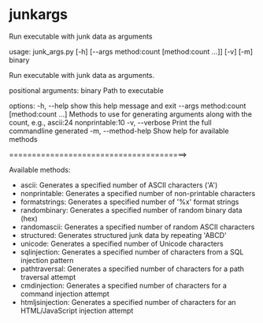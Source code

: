 # junkargs
Run executable with junk data as arguments

usage: junk_args.py [-h] [--args method:count [method:count ...]] [-v] [-m] binary

Run executable with junk data as arguments.

positional arguments:
  binary                Path to executable

options:
  -h, --help            show this help message and exit
  --args method:count [method:count ...]
                        Methods to use for generating arguments along with the count, e.g., ascii:24 nonprintable:10
  -v, --verbose         Print the full commandline generated
  -m, --method-help     Show help for available methods

=======================================>

Available methods:
- ascii: Generates a specified number of ASCII characters ('A')
- nonprintable: Generates a specified number of non-printable characters
- formatstrings: Generates a specified number of '%x' format strings
- randombinary: Generates a specified number of random binary data (hex)
- randomascii: Generates a specified number of random ASCII characters
- structured: Generates structured junk data by repeating 'ABCD'
- unicode: Generates a specified number of Unicode characters
- sqlinjection: Generates a specified number of characters from a SQL injection pattern
- pathtraversal: Generates a specified number of characters for a path traversal attempt
- cmdinjection: Generates a specified number of characters for a command injection attempt
- htmljsinjection: Generates a specified number of characters for an HTML/JavaScript injection attempt

